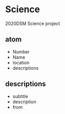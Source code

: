 # Science
2020DSM Science project

## atom
 - Number 
 - Name
 - location
 - descriptions

## descriptions
 - subtitle
 - description
 - from

 